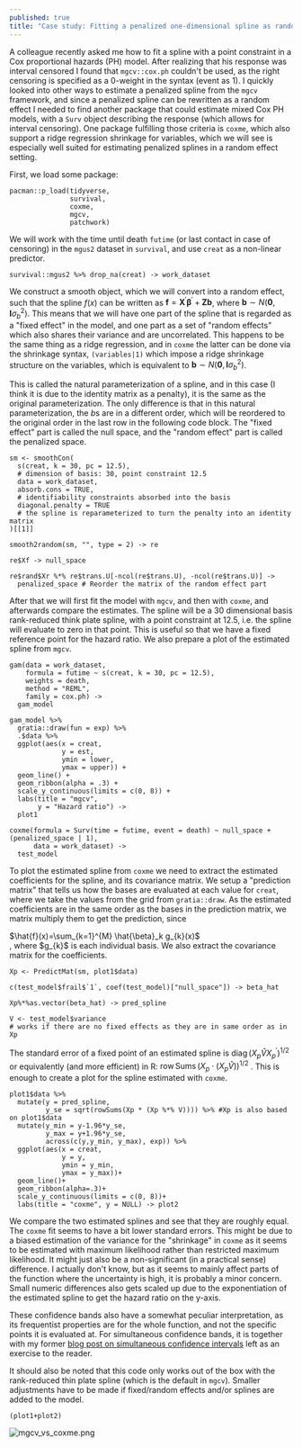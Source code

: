 ```yaml
---
published: true
title: "Case study: Fitting a penalized one-dimensional spline as random effect in coxme"
---
```

A colleague recently asked me how to fit a spline with a point constraint in a Cox proportional hazards (PH) model. After realizing that his response was interval censored I found that `mgcv::cox.ph` couldn't be used, as the right censoring is specified as a 0-weight in the syntax (event as 1). I quickly looked into other ways to estimate a penalized spline from the `mgcv` framework, and since a penalized spline can be rewritten as a random effect I needed to find another package that could estimate mixed Cox PH models, with a `Surv` object describing the response (which allows for interval censoring). One package fulfilling those criteria is `coxme`, which also support a ridge regression shrinkage for variables, which we will see is especially well suited for estimating penalized splines in a random effect setting.

First, we load some package:

```
pacman::p_load(tidyverse,
               survival, 
               coxme, 
               mgcv,
               patchwork)
```

We will work with the time until death `futime` (or last contact in case of censoring) in the `mgus2` dataset in `survival`, and use `creat` as a non-linear predictor.

```
survival::mgus2 %>% drop_na(creat) -> work_dataset
```

We construct a smooth object, which we will convert into a random effect, such that the spline $f(x)$ can be written as $\mathbf{f}=\mathbf{X}^{\prime} \boldsymbol{\beta}^{\prime}+\mathbf{Z} \mathbf{b}$, where $\mathbf{b} \sim N\left(\mathbf{0}, \mathbf{I} \sigma_{b}^{2}\right)$. This means that we will have one part of the spline that is regarded as a "fixed effect" in the model, and one part as a set of "random effects" which also shares their variance and are uncorrelated. This happens to be the same thing as a ridge regression, and in `coxme` the latter can be done via the shrinkage syntax, `(variables|1)` which impose a ridge shrinkage structure on the variables, which is equivalent to $\mathbf{b} \sim N\left(\mathbf{0}, \mathbf{I} \sigma_{b}^{2}\right)$. 

This is called the natural parameterization of a spline, and in this case (I think it is due to the identity matrix as a penalty), it is the same as the original parameterization. The only difference is that in this natural parameterization, the $b$s are in a different order, which will be reordered to the original order in the last row in the following code block. The "fixed effect" part is called the null space, and the "random effect" part is called the penalized space.

```
sm <- smoothCon(
  s(creat, k = 30, pc = 12.5),
  # dimension of basis: 30, point constraint 12.5
  data = work_dataset,
  absorb.cons = TRUE,
  # identifiability constraints absorbed into the basis
  diagonal.penalty = TRUE
  # the spline is reparameterized to turn the penalty into an identity matrix
)[[1]]

smooth2random(sm, "", type = 2) -> re

re$Xf -> null_space

re$rand$Xr %*% re$trans.U[-ncol(re$trans.U), -ncol(re$trans.U)] ->
  penalized_space # Reorder the matrix of the random effect part
```

After that we will first fit the model with `mgcv`, and then with `coxme`, and afterwards compare the estimates. The spline will be a 30 dimensional basis rank-reduced think plate spline, with a point constraint at $12.5$, i.e. the spline will evaluate to zero in that point. This is useful so that we have a fixed reference point for the hazard ratio. We also prepare a plot of the estimated spline from `mgcv`.

```
gam(data = work_dataset,
    formula = futime ~ s(creat, k = 30, pc = 12.5),
    weights = death,
    method = "REML",
    family = cox.ph) -> 
  gam_model

gam_model %>%
  gratia::draw(fun = exp) %>%
  .$data %>%
  ggplot(aes(x = creat,
             y = est,
             ymin = lower,
             ymax = upper)) +
  geom_line() +
  geom_ribbon(alpha = .3) +
  scale_y_continuous(limits = c(0, 8)) +
  labs(title = "mgcv", 
       y = "Hazard ratio") -> 
  plot1

coxme(formula = Surv(time = futime, event = death) ~ null_space + (penalized_space | 1), 
      data = work_dataset) -> 
  test_model
```

To plot the estimated spline from `coxme` we need to extract the estimated coefficients for the spline, and its covariance matrix. We setup a "prediction matrix" that tells us how the bases are evaluated at each value for `creat`, where we take the values from the grid from `gratia::draw`. As the estimated coefficients are in the same order as the bases in the prediction matrix, we matrix multiply them to get the prediction, since 
<div>$\hat{f}(x)=\sum_{k=1}^{M} \hat{\beta}_k g_{k}(x)$</div>, 
where $g_{k}$ is each individual basis. We also extract the covariance matrix for the coefficients.

```
Xp <- PredictMat(sm, plot1$data)

c(test_model$frail$`1`, coef(test_model)["null_space"]) -> beta_hat

Xp%*%as.vector(beta_hat) -> pred_spline

V <- test_model$variance 
# works if there are no fixed effects as they are in same order as in Xp
```

The standard error of a fixed point of an estimated spline is $\operatorname{diag}\left(X_{p} \hat{V} X_{p}^{\prime}\right)^{1 / 2}$ or equivalently (and more efficient) in R: $\operatorname{row} \operatorname{Sums}\left(X_{p} \cdot\left(X_{p} \hat{V}\right)\right)^{1 / 2}$ . This is enough to create a plot for the spline estimated with `coxme`.

```
plot1$data %>% 
  mutate(y = pred_spline, 
         y_se = sqrt(rowSums(Xp * (Xp %*% V)))) %>% #Xp is also based on plot1$data
  mutate(y_min = y-1.96*y_se, 
         y_max = y+1.96*y_se,
         across(c(y,y_min, y_max), exp)) %>% 
  ggplot(aes(x = creat, 
             y = y, 
             ymin = y_min, 
             ymax = y_max))+
  geom_line()+
  geom_ribbon(alpha=.3)+
  scale_y_continuous(limits = c(0, 8))+
  labs(title = "coxme", y = NULL) -> plot2
```

We compare the two estimated splines and see that they are roughly equal. The `coxme` fit seems to have a bit lower standard errors. This might be due to a biased estimation of the variance for the "shrinkage" in `coxme` as it seems to be estimated with maximum likelihood rather than restricted maximum likelihood. It might just also be a non-significant (in a practical sense) difference. I actually don't know, but as it seems to mainly affect parts of the function where the uncertainty is high, it is probably a minor concern. Small numeric differences also gets scaled up due to the exponentiation of the estimated spline to get the hazard ratio on the y-axis. 

These confidence bands also have a somewhat peculiar interpretation, as its frequentist properties are for the whole function, and not the specific points it is evaluated at. For simultaneous confidence bands, it is together with my former [blog post on simultaneous confidence intervals](https://staffanbetner.github.io/Simultaneous-GAM-Intervals/) left as an exercise to the reader.

It should also be noted that this code only works out of the box with the rank-reduced thin plate spline (which is the default in `mgcv`). Smaller adjustments have to be made if fixed/random effects and/or splines are added to the model.

```
(plot1+plot2)
```
![mgcv_vs_coxme.png]({{site.baseurl}}/mgcv_vs_coxme.png)
